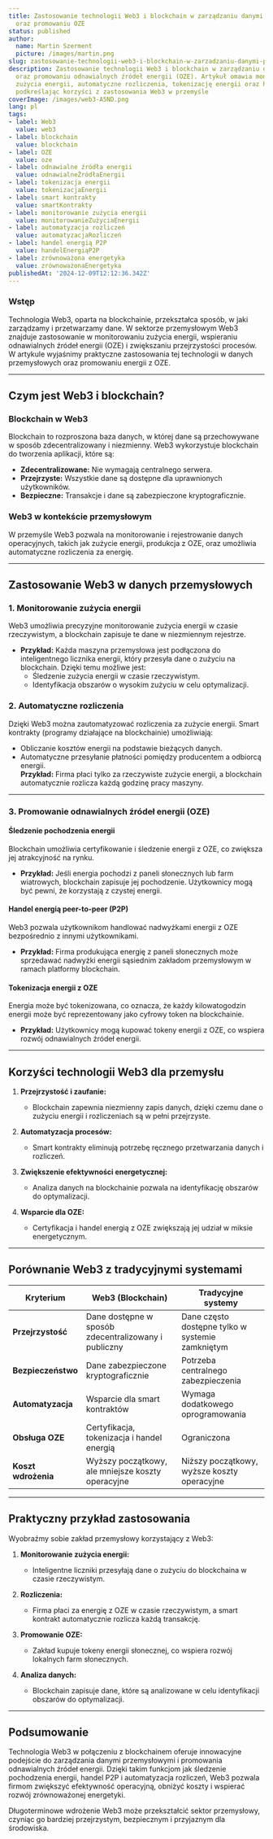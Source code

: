 ```yaml
---
title: Zastosowanie technologii Web3 i blockchain w zarządzaniu danymi przemysłowymi
  oraz promowaniu OZE
status: published
author:
  name: Martin Szerment
  picture: /images/martin.png
slug: zastosowanie-technologii-web3-i-blockchain-w-zarzadzaniu-danymi-przemyslowymi-oraz-promowaniu-oze
description: Zastosowanie technologii Web3 i blockchain w zarządzaniu danymi przemysłowymi
  oraz promowaniu odnawialnych źródeł energii (OZE). Artykuł omawia monitorowanie
  zużycia energii, automatyczne rozliczenia, tokenizację energii oraz handel peer-to-peer,
  podkreślając korzyści z zastosowania Web3 w przemyśle
coverImage: /images/web3-A5ND.png
lang: pl
tags:
- label: Web3
  value: web3
- label: blockchain
  value: blockchain
- label: OZE
  value: oze
- label: odnawialne źródła energii
  value: odnawialneŹródłaEnergii
- label: tokenizacja energii
  value: tokenizacjaEnergii
- label: smart kontrakty
  value: smartKontrakty
- label: monitorowanie zużycia energii
  value: monitorowanieZużyciaEnergii
- label: automatyzacja rozliczeń
  value: automatyzacjaRozliczeń
- label: handel energią P2P
  value: handelEnergiąP2P
- label: zrównoważona energetyka
  value: zrównoważonaEnergetyka
publishedAt: '2024-12-09T12:12:36.342Z'
---
```

### **Wstęp**

Technologia Web3, oparta na blockchainie, przekształca sposób, w jaki zarządzamy i przetwarzamy dane. W sektorze przemysłowym Web3 znajduje zastosowanie w monitorowaniu zużycia energii, wspieraniu odnawialnych źródeł energii (OZE) i zwiększaniu przejrzystości procesów. W artykule wyjaśnimy praktyczne zastosowania tej technologii w danych przemysłowych oraz promowaniu energii z OZE.

---

## **Czym jest Web3 i blockchain?**

### **Blockchain w Web3**

Blockchain to rozproszona baza danych, w której dane są przechowywane w sposób zdecentralizowany i niezmienny. Web3 wykorzystuje blockchain do tworzenia aplikacji, które są:

- **Zdecentralizowane:** Nie wymagają centralnego serwera.
- **Przejrzyste:** Wszystkie dane są dostępne dla uprawnionych użytkowników.
- **Bezpieczne:** Transakcje i dane są zabezpieczone kryptograficznie.

### **Web3 w kontekście przemysłowym**

W przemyśle Web3 pozwala na monitorowanie i rejestrowanie danych operacyjnych, takich jak zużycie energii, produkcja z OZE, oraz umożliwia automatyczne rozliczenia za energię.

---

## **Zastosowanie Web3 w danych przemysłowych**

### **1. Monitorowanie zużycia energii**

Web3 umożliwia precyzyjne monitorowanie zużycia energii w czasie rzeczywistym, a blockchain zapisuje te dane w niezmiennym rejestrze.

- **Przykład:** Każda maszyna przemysłowa jest podłączona do inteligentnego licznika energii, który przesyła dane o zużyciu na blockchain. Dzięki temu możliwe jest:
  - Śledzenie zużycia energii w czasie rzeczywistym.
  - Identyfikacja obszarów o wysokim zużyciu w celu optymalizacji.

### **2. Automatyczne rozliczenia**

Dzięki Web3 można zautomatyzować rozliczenia za zużycie energii. Smart kontrakty (programy działające na blockchainie) umożliwiają:

- Obliczanie kosztów energii na podstawie bieżących danych.
- Automatyczne przesyłanie płatności pomiędzy producentem a odbiorcą energii.\
  **Przykład:** Firma płaci tylko za rzeczywiste zużycie energii, a blockchain automatycznie rozlicza każdą godzinę pracy maszyny.

---

### **3. Promowanie odnawialnych źródeł energii (OZE)**

#### **Śledzenie pochodzenia energii**

Blockchain umożliwia certyfikowanie i śledzenie energii z OZE, co zwiększa jej atrakcyjność na rynku.

- **Przykład:** Jeśli energia pochodzi z paneli słonecznych lub farm wiatrowych, blockchain zapisuje jej pochodzenie. Użytkownicy mogą być pewni, że korzystają z czystej energii.

#### **Handel energią peer-to-peer (P2P)**

Web3 pozwala użytkownikom handlować nadwyżkami energii z OZE bezpośrednio z innymi użytkownikami.

- **Przykład:** Firma produkująca energię z paneli słonecznych może sprzedawać nadwyżki energii sąsiednim zakładom przemysłowym w ramach platformy blockchain.

#### **Tokenizacja energii z OZE**

Energia może być tokenizowana, co oznacza, że każdy kilowatogodzin energii może być reprezentowany jako cyfrowy token na blockchainie.

- **Przykład:** Użytkownicy mogą kupować tokeny energii z OZE, co wspiera rozwój odnawialnych źródeł energii.

---

## **Korzyści technologii Web3 dla przemysłu**

1. **Przejrzystość i zaufanie:**

   - Blockchain zapewnia niezmienny zapis danych, dzięki czemu dane o zużyciu energii i rozliczeniach są w pełni przejrzyste.

2. **Automatyzacja procesów:**

   - Smart kontrakty eliminują potrzebę ręcznego przetwarzania danych i rozliczeń.

3. **Zwiększenie efektywności energetycznej:**

   - Analiza danych na blockchainie pozwala na identyfikację obszarów do optymalizacji.

4. **Wsparcie dla OZE:**

   - Certyfikacja i handel energią z OZE zwiększają jej udział w miksie energetycznym.

---

## **Porównanie Web3 z tradycyjnymi systemami**

| **Kryterium** | **Web3 (Blockchain)** | **Tradycyjne systemy** |
| --- | --- | --- |
| **Przejrzystość** | Dane dostępne w sposób zdecentralizowany i publiczny | Dane często dostępne tylko w systemie zamkniętym |
| **Bezpieczeństwo** | Dane zabezpieczone kryptograficznie | Potrzeba centralnego zabezpieczenia |
| **Automatyzacja** | Wsparcie dla smart kontraktów | Wymaga dodatkowego oprogramowania |
| **Obsługa OZE** | Certyfikacja, tokenizacja i handel energią | Ograniczona |
| **Koszt wdrożenia** | Wyższy początkowy, ale mniejsze koszty operacyjne | Niższy początkowy, wyższe koszty operacyjne |

---

## **Praktyczny przykład zastosowania**

Wyobraźmy sobie zakład przemysłowy korzystający z Web3:

1. **Monitorowanie zużycia energii:**

   - Inteligentne liczniki przesyłają dane o zużyciu do blockchaina w czasie rzeczywistym.

2. **Rozliczenia:**

   - Firma płaci za energię z OZE w czasie rzeczywistym, a smart kontrakt automatycznie rozlicza każdą transakcję.

3. **Promowanie OZE:**

   - Zakład kupuje tokeny energii słonecznej, co wspiera rozwój lokalnych farm słonecznych.

4. **Analiza danych:**

   - Blockchain zapisuje dane, które są analizowane w celu identyfikacji obszarów do optymalizacji.

---

## **Podsumowanie**

Technologia Web3 w połączeniu z blockchainem oferuje innowacyjne podejście do zarządzania danymi przemysłowymi i promowania odnawialnych źródeł energii. Dzięki takim funkcjom jak śledzenie pochodzenia energii, handel P2P i automatyzacja rozliczeń, Web3 pozwala firmom zwiększyć efektywność operacyjną, obniżyć koszty i wspierać rozwój zrównoważonej energetyki.

Długoterminowe wdrożenie Web3 może przekształcić sektor przemysłowy, czyniąc go bardziej przejrzystym, bezpiecznym i przyjaznym dla środowiska.